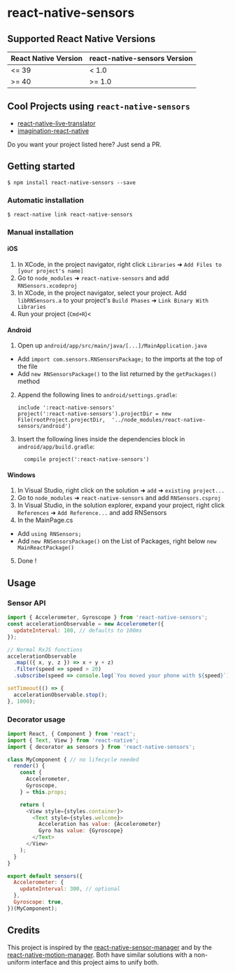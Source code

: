 
# react-native-sensors

## Supported React Native Versions

| React Native Version      | react-native-sensors Version |
|---------------------------|------------------------------|
| <= 39                     | < 1.0                        |
| >= 40                     | >= 1.0                       |

## Cool Projects using `react-native-sensors`

- [react-native-live-translator](https://github.com/agrcrobles/react-native-live-translator)
- [imagination-react-native](https://github.com/Matzielab/imagination-react-native)

Do you want your project listed here? Just send a PR.

## Getting started

`$ npm install react-native-sensors --save`

### Automatic installation

`$ react-native link react-native-sensors`

### Manual installation

#### iOS

1. In XCode, in the project navigator, right click `Libraries` ➜ `Add Files to [your project's name]`
2. Go to `node_modules` ➜ `react-native-sensors` and add `RNSensors.xcodeproj`
3. In XCode, in the project navigator, select your project. Add `libRNSensors.a` to your project's `Build Phases` ➜ `Link Binary With Libraries`
4. Run your project (`Cmd+R`)<

#### Android

1. Open up `android/app/src/main/java/[...]/MainApplication.java`
  - Add `import com.sensors.RNSensorsPackage;` to the imports at the top of the file
  - Add `new RNSensorsPackage()` to the list returned by the `getPackages()` method
2. Append the following lines to `android/settings.gradle`:
  	```
  	include ':react-native-sensors'
  	project(':react-native-sensors').projectDir = new File(rootProject.projectDir, 	'../node_modules/react-native-sensors/android')
  	```
3. Insert the following lines inside the dependencies block in `android/app/build.gradle`:
  	```
      compile project(':react-native-sensors')
  	```

#### Windows

1. In Visual Studio, right click on the solution ➜ `add` ➜ `existing project...`
2. Go to `node_modules` ➜ `react-native-sensors` and add `RNSensors.csproj`
3. In Visual Studio, in the solution explorer, expand your project, right click `References` ➜ `Add Reference...` and add RNSensors
4. In the MainPage.cs
  - Add `using RNSensors;`
  - Add `new RNSensorsPackage()` on the List of Packages, right below `new MainReactPackage()`
5. Done !

## Usage

### Sensor API

```javascript
import { Accelerometer, Gyroscope } from 'react-native-sensors';
const accelerationObservable = new Accelerometer({
  updateInterval: 100, // defaults to 100ms
});

// Normal RxJS functions
accelerationObservable
  .map(({ x, y, z }) => x + y + z)
  .filter(speed => speed > 20)
  .subscribe(speed => console.log(`You moved your phone with ${speed}`));

setTimeout(() => {
  accelerationObservable.stop();
}, 1000);
```

### Decorator usage

```javascript
import React, { Component } from 'react';
import { Text, View } from 'react-native';
import { decorator as sensors } from 'react-native-sensors';

class MyComponent { // no lifecycle needed
  render() {
    const {
      Accelerometer,
      Gyroscope,
    } = this.props;

    return (
      <View style={styles.container}>
        <Text style={styles.welcome}>
          Acceleration has value: {Accelerometer}
          Gyro has value: {Gyroscope}
        </Text>
      </View>
    );
  }
}

export default sensors({
  Accelerometer: {
    updateInterval: 300, // optional
  },
  Gyroscope: true,
})(MyComponent);
```

## Credits

This project is inspired by the [react-native-sensor-manager](https://github.com/kprimice/react-native-sensor-manager) and by the [react-native-motion-manager](https://github.com/pwmckenna/react-native-motion-manager). Both have similar solutions with a non-uniform interface and this project aims to unify both.
